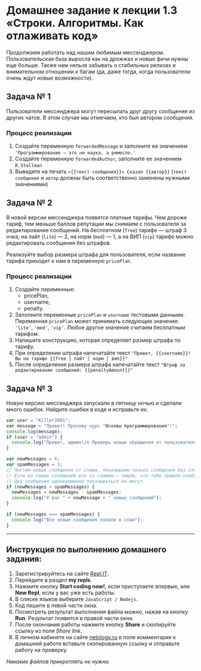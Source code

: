 # Домашнее задание к лекции 1.3 «Строки. Алгоритмы. Как отлаживать код»

Продолжаем работать над нашим любимым мессенджером. Пользовательская база выросла как на дрожжах и новые фичи нужны еще больше. Также нам нельзя забывать о стабильных релизах и внимательном отношении к багам (да, даже тогда, когда пользователи очень ждут новые возможности).

## Задача № 1

Пользователи мессенджера могут пересылать друг другу сообщения из других чатов. В этом случае мы отмечаем, кто был автором сообщения.

### Процесс реализации

1. Создайте переменную `forwardedMessage` и заполните ее значением `'Программирование — это не наука, а ремесло.'`
2. Создайте переменную `forwardedAuthor`, заполните ее значением `R_Stallman`
3. Выведите на печать `«{{текст сообщения}}» Сказал {{автор}}` (`текст сообщения` и `автор` должны быть соответственно заменены нужными значениями)

## Задача № 2

В новой версии мессенджера появятся платные тарифы. Чем дороже тариф, тем меньше баллов репутации мы снимаем с пользователя за редактирование сообщений. На бесплатном (`free`) тарифе — штраф 3 очка, на лайт (`lite`) — 2, на норм (`med`) — 1, а на ВИП (`vip`) тарифе можно редактировать сообщения без штрафов.

Реализуйте выбор размера штрафа для пользователя, если название тарифа приходит к нам в переменную `pricePlan`.

### Процесс реализации

1. Создайте переменные:
   - pricePlan,
   - username,
   - penalty.
2. Заполните переменные `pricePlan` и `username` тестовыми данными. Переменная `pricePlan` может принимать следующие значения: `'lite'`, `'med'`, `'vip'`. Любое другое значение считаем бесплатным тарифом.
3. Напишите конструкцию, которая определяет размер штрафа по тарифу.
4. При определении штрафа напечатайте текст `"Привет, {{username}}! Вы на тарифе {{free | лайт | норм | вип}}"`
5. После определения размера штрафа напечатайте текст `"Штраф за редактирование сообщений: {{penaltyAmount}}"`

## Задача № 3

Новую версию мессенджера запускали в пятницу ночью и сделали много ошибок. Найдите ошибки в коде и исправьте их.

```javascript
var user = "Killer2001";
var message = "Привет! Прохожу курс "Основы программирования"!";
console.log(message);
if (user = "admin") {
  console.log("Привет, админ!/n Проверь новые обращения от пользователей");
}

var newMessages = 6;
var spamMessages = 3;
// Чистим новые сообщения от спама, показываем только сообщения без спама.
// Если из новых сообщений все со спамом — пишем, что тебе пришли сообщения, но все — спам
// Два сообщения одновременно показываться не могут
if (newMessages > spamMessages) {
  newMessages = newMessages - spamMessages;
  console.log("У вас " + newMessage + " новых сообщений");
}

if (newMessages === spamMessages) {
  console.log("Все новые сообщения попали в спам");
}
```

---

## Инструкция по выполнению домашнего задания:

1. Зарегистрируйтесь на сайте [Repl.IT](https://repl.it/).
2. Перейдите в раздел **my repls**.
3. Нажмите кнопку **Start coding now!**, если приступаете впервые, или **New Repl**, если у вас уже есть работы.
4. В списке языков выберите `JavaScript / Nodejs`.
5. Код пишите в левой части окна.
6. Посмотреть результат выполнения файла можно, нажав на кнопку **Run**. Результат появится в правой части окна.
7. После окончания работы нажмите кнопку **Share** и скопируйте ссылку из поля _Share link_.
8. В личном кабинете на сайте [netology.ru](http://netology.ru/) в поле комментария к домашней работе вставьте скопированную ссылку и отправьте работу на проверку.

_Никаких файлов прикреплять не нужно._
